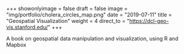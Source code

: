 +++
showonlyimage = false
draft = false
image = "img/portfolio/cholera_circles_map.png"
date = "2019-07-11"
title = "Geospatial Visualization"
weight = 4
direct_to = "https://dcl-geo-vis.stanford.edu/"
+++

A book on geospatial data manipulation and visualization, using R and Mapbox